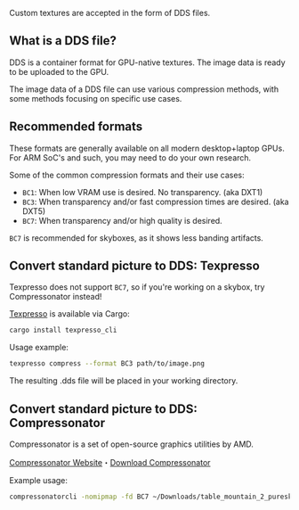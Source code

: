 Custom textures are accepted in the form of DDS files.

## What is a DDS file?

DDS is a container format for GPU-native textures. The image data is ready to be uploaded to the GPU.

The image data of a DDS file can use various compression methods, with some methods focusing on specific use cases.

## Recommended formats

These formats are generally available on all modern desktop+laptop GPUs. For ARM SoC's and such, you may need to do your own research.

Some of the common compression formats and their use cases:
 - `BC1`: When low VRAM use is desired. No transparency. (aka DXT1)
 - `BC3`: When transparency and/or fast compression times are desired. (aka DXT5)
 - `BC7`: When transparency and/or high quality is desired.

`BC7` is recommended for skyboxes, as it shows less banding artifacts.


## Convert standard picture to DDS: Texpresso

Texpresso does not support `BC7`, so if you're working on a skybox, try Compressonator instead!

[Texpresso](https://github.com/jansol/texpresso) is available via Cargo:
```bash
cargo install texpresso_cli
```

Usage example:
```bash
texpresso compress --format BC3 path/to/image.png
```

The resulting .dds file will be placed in your working directory.

## Convert standard picture to DDS: Compressonator

Compressonator is a set of open-source graphics utilities by AMD.

[Compressonator Website](https://gpuopen.com/compressonator/)・[Download Compressonator](https://github.com/GPUOpen-Tools/Compressonator/releases)

Example usage:
```bash
compressonatorcli -nomipmap -fd BC7 ~/Downloads/table_mountain_2_puresky.png ~/.config/wlxoverlay/table_mountain_2.dds
```